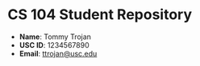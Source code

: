 # CS 104 Student Repository

- **Name**: Tommy Trojan
- **USC ID**: 1234567890
- **Email**: ttrojan@usc.edu
